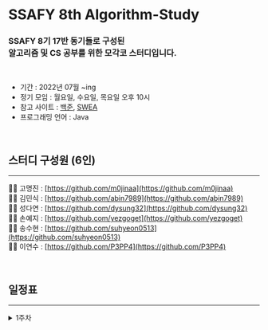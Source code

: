 # **SSAFY 8th Algorithm-Study**

### SSAFY 8기 17반 동기들로 구성된<br>알고리즘 및 CS 공부를 위한 모각코 스터디입니다.
<br>

- 기간 : 2022년 07월 ~ing
- 정기 모임 : 월요일, 수요일, 목요일 오후 10시
- 참고 사이트 : [백준](https://www.acmicpc.net/), [SWEA](https://swexpertacademy.com/)
- 프로그래밍 언어 : Java

<br>

## **스터디 구성원 (6인)**
---
👩‍💻 고명진 : [https://github.com/m0jinaa](https://github.com/m0jinaa)  
👨‍💻 김민식 : [https://github.com/abin7989](https://github.com/abin7989)  
👩‍💻 성다연 : [https://github.com/dysung32](https://github.com/dysung32)  
👩‍💻 손예지 : [https://github.com/yezgoget](https://github.com/yezgoget)  
👩‍💻 송수현 : [https://github.com/suhyeon0513](https://github.com/suhyeon0513)  
👨‍💻 이연수 : [https://github.com/P3PP4](https://github.com/P3PP4)

<br>

## **일정표**
---
<details>
<summary>1주차</summary>
<div markdown="1">    
  <ul>
    <li> <a href="https://swexpertacademy.com/main/code/problem/problemDetail.do?contestProbId=AV14hwZqABsCFAYD&categoryId=AV14hwZqABsCFAYD&categoryType=CODE&problemTitle=magne&orderBy=FIRST_REG_DATETIME&selectCodeLang=ALL&select-1=&pageSize=10&pageIndex=1"> 1220. Magnetic </a> </li>
    <li><a href = "https://swexpertacademy.com/main/code/problem/problemDetail.do?contestProbId=AV19AcoKI9sCFAZN"> 1289. 원재의 메모리 복구하기 </li>
    <li><a href = "https://swexpertacademy.com/main/code/problem/problemDetail.do?contestProbId=AV2b-QGqADMBBASw"> 1493. 수의 새로운 연산 </li>
    <li><a href = "https://swexpertacademy.com/main/code/problem/problemDetail.do?contestProbId=AV5LrsUaDxcDFAXc"> 1859. 백만 장자 프로젝트 </li>
    <li><a href = "https://swexpertacademy.com/main/code/problem/problemDetail.do?contestProbId=AV5PjMgaALgDFAUq&categoryId=AV5PjMgaALgDFAUq&categoryType=CODE"> 1940.가랏! RC카 </li>
    <li><a href = "https://swexpertacademy.com/main/code/problem/problemDetail.do?contestProbId=AV5PobmqAPoDFAUq&categoryId=AV5PobmqAPoDFAUq&categoryType=CODE&problemTitle=1954&orderBy=FIRST_REG_DATETIME&selectCodeLang=ALL&select-1=&pageSize=10&pageIndex=1"> 1954.달팽이 숫자 </li>
    <li><a href = "https://swexpertacademy.com/main/code/problem/problemDetail.do?contestProbId=AV5Pq-OKAVYDFAUq"> 1961. 숫자배열회전 </li>
    <li><a href = "https://swexpertacademy.com/main/code/problem/problemDetail.do?contestProbId=AV5Psz16AYEDFAUq"> 1974. 스도쿠 검증 </li>
    <li><a href = "https://swexpertacademy.com/main/code/problem/problemDetail.do?contestProbId=AV5PuPq6AaQDFAUq"> 1979. 어디에 단어가 들어갈 수 있을까 </li>
    <li><a href = "https://swexpertacademy.com/main/code/problem/problemDetail.do?contestProbId=AV5Pw_-KAdcDFAUq"> 1984. 중간 평균값 구하기 </li>
    <li><a href = "https://swexpertacademy.com/main/code/problem/problemDetail.do?contestProbId=AV5PzOCKAigDFAUq"> 2001. 파리 퇴치 </li>
    <li><a href = "https://swexpertacademy.com/main/code/problem/problemDetail.do?contestProbId=AV5P0-h6Ak4DFAUq"> 2005. 파스칼의 삼각형 </li>
    <li><a href = "https://swexpertacademy.com/main/code/problem/problemDetail.do?contestProbId=AV5P1kNKAl8DFAUq"> 2007. 패턴 마디의 길이 </li>
    <li><a href = "https://swexpertacademy.com/main/code/problem/problemDetail.do?contestProbId=AV7GLXqKAWYDFAXB"> 2805. 농작물 수확하기 </li>
    <li><a href = "https://swexpertacademy.com/main/code/problem/problemDetail.do?contestProbId=AWGsRbk6AQIDFAVW"> 3499. 퍼펙트 셔플 </li>
    <li><a href = "https://swexpertacademy.com/main/code/problem/problemDetail.do?contestProbId=AWIsY84KEPMDFAWN"> 4047. 영준이의 카드 카운팅 </li>
    <li><a href = "https://swexpertacademy.com/main/code/problem/problemDetail.do?contestProbId=AWS2dSgKA8MDFAVT"> 4789. 성공적인 공연기획 </li>
    <li><a href = "https://swexpertacademy.com/main/code/problem/problemDetail.do?contestProbId=AWRuoqCKkE0DFAXt"> 4698. 테네스의 특별한 소수 </li>
    <li><a href = "https://swexpertacademy.com/main/code/problem/problemDetail.do?contestProbId=AWVWgkP6sQ0DFAUO"> 5356. 의석이세로로말해요 </li>
    <li><a href = "https://swexpertacademy.com/main/code/problem/problemDetail.do?contestProbId=AWVl47b6DGMDFAXm"> 5432. 쇠막대기 자르기 </li>
    <li><a href = "https://swexpertacademy.com/main/code/problem/problemDetail.do?contestProbId=AV14eWb6AAkCFAYD"> 1218. 괄호 짝짓기 </li>
    <li><a href = "https://swexpertacademy.com/main/code/problem/problemDetail.do?contestProbId=AWczm7QaACgDFAWn"> 6485. 삼성시의 버스 노선 </li>
    <li><a href = "https://swexpertacademy.com/main/code/problem/problemDetail.do?contestProbId=AV13zo1KAAACFAYh"> 1204. 최빈수 구하기 </li>
    <li><a href = "https://swexpertacademy.com/main/code/problem/problemDetail.do?contestProbId=AWuSgKpqmooDFASy"> 7964. 부먹왕궁의 차원관문 </li>
    <li><a href = "https://swexpertacademy.com/main/code/problem/problemDetail.do?contestProbId=AXaSUPYqPYMDFASQ"> 11315. 오목 판정 </li>
    <li><a href = "https://swexpertacademy.com/main/code/problem/problemDetail.do?contestProbId=AWkIdD46A5EDFAXC"> 7087. 문제 제목 붙이기 </li>
    <li><a href = "https://swexpertacademy.com/main/code/problem/problemDetail.do?contestProbId=AV5LsaaqDzYDFAXc"> 1860. 진기의 최고급 붕어빵 </li>
    <li><a href = "https://swexpertacademy.com/main/code/problem/problemDetail.do?contestProbId=AV14QpAaAAwCFAYi"> 1215. 회문1 </li>
    <li><a href = "https://swexpertacademy.com/main/code/userProblem/userProblemDetail.do?contestProbId=AWlTKTUqCN8DFAVS"> 7236. 저수지의 물의 총 깊이 구하기 </li>
     <li><a href = "https://swexpertacademy.com/main/code/problem/problemDetail.do?contestProbId=AWl0ZQ8qn7UDFAXz"> 7272. 안경이 없어 </li>
  <ul>
</div>
</details>
